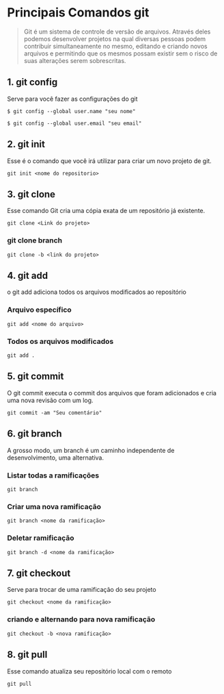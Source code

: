 # Principais Comandos git 



> Git é um sistema de controle de versão de arquivos. Através deles podemos desenvolver projetos na qual diversas pessoas podem contribuir simultaneamente no mesmo, 
editando e criando novos arquivos e permitindo que os mesmos possam existir sem o risco de suas alterações serem sobrescritas.


## 1. git config

Serve para você fazer as configurações  do git

` $ git config --global user.name "seu nome" `

` $ git config --global user.email "seu email"  `


## 2. git init

Esse é o comando que você irá utilizar para criar um novo projeto de git.

` git init <nome do repositorio> `

## 3. git clone

Esse comando Git cria uma cópia exata de um repositório já existente.

` git clone <Link do projeto> `

### git clone branch 

` git clone -b <link do projeto> `

## 4. git add

o git add adiciona todos os arquivos modificados ao repositório

### Arquivo específico

` git add <nome do arquivo> `

### Todos os arquivos modificados


` git add . `



## 5. git commit

O git commit executa o commit dos arquivos que foram adicionados e cria uma nova revisão com um log.

` git commit -am "Seu comentário" `


## 6. git branch

A grosso modo, um branch é um caminho independente de desenvolvimento, uma alternativa.


### Listar todas a ramificações

` git branch `

### Criar uma nova ramificação

` git branch <nome da ramificação> `

### Deletar ramificação

` git branch -d <nome da ramificação> `



## 7. git checkout

Serve para trocar de uma ramificação do seu projeto

` git checkout <nome da ramificação> `

### criando e alternando para nova ramificação

` git checkout -b <nova ramificação> `

## 8. git pull

Esse comando atualiza seu repositório local com o remoto

` git pull `
